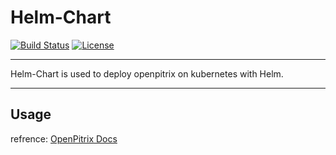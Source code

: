 
# Helm-Chart

[![Build Status](https://travis-ci.org/openpitrix/helm-chart.svg)](https://travis-ci.org/openpitrix/helm-chart)
[![License](http://img.shields.io/badge/license-apache%20v2-blue.svg)](https://github.com/openpitrix/openpitrix/blob/master/LICENSE)

----

Helm-Chart is used to deploy openpitrix on kubernetes with Helm.

----

## Usage

refrence: [OpenPitrix Docs](https://docs.openpitrix.io/v0.3/zh-CN/installation/helm-chart/)